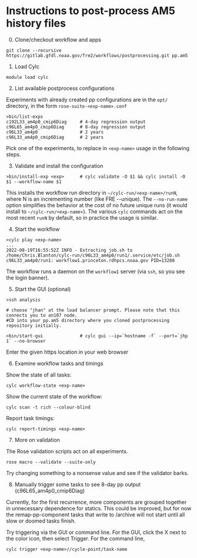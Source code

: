 # Instructions to post-process AM5 history files

0. Clone/checkout workflow and apps

```
git clone --recursive https://gitlab.gfdl.noaa.gov/fre2/workflows/postprocessing.git pp.am5
```

1. Load Cylc

```
module load cylc
```

2. List available postprocess configurations

Experiments with already created pp configurations are in the `opt/` directory, in the form `rose-suite-<exp-name>.conf`

```
>bin/list-exps
c192L33_am4p0_cmip6Diag     # 4-day regression output
c96L65_am4p0_cmip6Diag      # 8-day regression output
c96L33_am4p0                # 2 years
c96L33_am4p0_cmip6Diag      # 2 years
```

Pick one of the experiments, to replace in `<exp-name>` usage in the following steps.

3. Validate and install the configuration

```
>bin/install-exp <exp>      # cylc validate -O $1 && cylc install -O $1 --workflow-name $1

```
This installs the workflow run directory in `~/cylc-run/<exp-name>/runN`, where N is an incrementing number (like FRE --unique).
The `--no-run-name` option simplifies the behavior at the cost of no future unique runs (it would install to `~/cylc-run/<exp-name>`). The various `cylc` commands act on the most recent `runN` by default, so in practice the usage is similar.


4. Start the workflow

```
>cylc play <exp-name>
...
2022-08-19T16:55:52Z INFO - Extracting job.sh to /home/Chris.Blanton/cylc-run/c96L33_am4p0/run1/.service/etc/job.sh
c96L33_am4p0/run1: workflow1.princeton.rdhpcs.noaa.gov PID=13280
```

The workflow runs a daemon on the `workflow1` server (via `ssh`, so you see the login banner).


5. Start the GUI (optional)
```
>ssh analysis

# choose "jhan" at the load balancer prompt. Please note that this connects you to an107 node. 
#CD into your pp.am5 directory where you cloned postprocessing repository initially.

>bin/start-gui              # cylc gui --ip=`hostname -f` --port=`jhp 1` --no-browser
```

Enter the given https location in your web browser


6. Examine workflow tasks and timings

Show the state of all tasks:
```
cylc workflow-state <exp-name>
```

Show the current state of the workflow:
```
cylc scan -t rich --colour-blind
```
Report task timings:
```
cylc report-timings <exp-name>
```

7. More on validation

The Rose validation scripts act on all experiments.

```
rose macro --validate --suite-only
```

Try changing something to a nonsense value and see if the validator barks.

8. Manually trigger some tasks to see 8-day pp output (c96L65_am4p0_cmip6Diag)

Currently, for the first recurrence, more components are grouped together in unnecessary dependence for statics.
This could be improved, but for now the remap-pp-component tasks that write to /archive will not start until all
slow or doomed tasks finish.

Try triggering via the GUI or command line. For the GUI, click the X next to the color icon, then select Trigger.
For the command line,

```
cylc trigger <exp-name>//cycle-point/task-name
```
